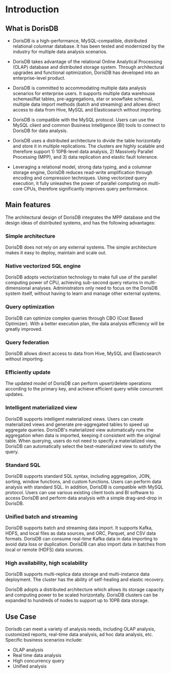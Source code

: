 # Introduction

## What is DorisDB

* DorisDB is a high-performance, MySQL-compatible, distributed relational columnar database. It has been tested and modernized by the industry for multiple data analysis scenarios.

* DorisDB takes advantage of the relational Online Analytical Processing (OLAP) database and distributed storage system. Through architectural upgrades and functional optimization, DorisDB has developed into an enterprise-level product.

* DorisDB is committed to accommodating multiple data analysis scenarios for enterprise users. It supports multiple data warehouse schemas(flat tables, pre-aggregations, star or snowflake schema), multiple data import methods (batch and streaming) and allows direct access to data from Hive, MySQL and Elasticsearch without importing.

* DorisDB is compatible with the MySQL protocol. Users can use the MySQL client and common Business Intelligence (BI) tools to connect to DorisDB for data analysis.

* DorisDB uses a distributed architecture to divide the table horizontally and store it in multiple replications. The clusters are highly scalable and therefore support 1) 10PB-level data analysis, 2) Massively Parallel Processing (MPP), and 3) data replication and elastic fault tolerance.

* Leveraging a relational model, strong data typing, and a columnar storage engine, DorisDB reduces read-write amplification through encoding and compression techniques. Using vectorized query execution, it fully unleashes the power of parallel computing on multi-core CPUs, therefore significantly improves query performance.

## Main features

The architectural design of DorisDB integrates the MPP database and the design ideas of distributed systems, and has the following advantages:

### Simple architecture

DorisDB does not rely on any external systems. The simple architecture makes it easy to deploy, maintain and scale out.

### Native vectorized SQL engine

DorisDB adopts vectorization technology to make full use of the parallel computing power of CPU, achieving sub-second query returns in multi-dimensional analyses. Administrators only need to focus on the DorisDB system itself, without having to learn and manage other external systems.

### Query optimization

DorisDB can optimize complex queries through CBO (Cost Based Optimizer). With a better execution plan, the data analysis efficiency will be greatly improved.

### Query federation

DorisDB allows direct access to data from Hive, MySQL and Elasticsearch without importing.

### Efficiently update

The updated model of DorisDB can perform upsert/delete operations according to the primary key, and achieve efficient query while concurrent updates.

### Intelligent materialized view

DorisDB supports intelligent materialized views. Users can create materialized views and generate pre-aggregated tables to speed up aggregate queries. DorisDB's materialized view automatically runs the aggregation when data is imported, keeping it consistent with the original table. When querying, users do not need to specify a materialized view, DorisDB can automatically select the best-materialized view to satisfy the query.

### Standard SQL

DorisDB supports standard SQL syntax, including aggregation, JOIN, sorting, window functions, and custom functions. Users can perform data analysis with standard SQL. In addition, DorisDB is compatible with MySQL protocol. Users can use various existing client tools and BI software to access DorisDB and perform data analysis with a simple drag-and-drop in DorisDB.

### Unified batch and streaming

DorisDB supports batch and streaming data import. It supports Kafka, HDFS, and local files as data sources, and ORC, Parquet, and CSV data formats. DorisDB can consume real-time Kafka data in data importing to avoid data loss or duplication. DorisDB can also import data in batches from local or remote (HDFS) data sources.

### High availability, high scalability

DorisDB supports multi-replica data storage and multi-instance data deployment. The cluster has the ability of self-healing and elastic recovery.

DorisDB adopts a distributed architecture  which allows its storage capacity and computing power to be scaled horizontally. DorisDB clusters can be expanded to hundreds of nodes to support up to 10PB data storage.

## Use Case

Dorisdb can meet a variety of analysis needs, including OLAP analysis, customized reports, real-time data analysis, ad hoc data analysis, etc. Specific business scenarios include:

* OLAP analysis
* Real time data analysis
* High concurrency query
* Unified analysis
